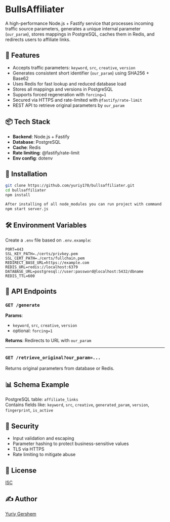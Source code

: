 # BullsAffiliater

A high-performance Node.js + Fastify service that processes incoming traffic source parameters, generates a unique internal parameter (`our_param`), stores mappings in PostgreSQL, caches them in Redis, and redirects users to affiliate links.

## 🚀 Features

- Accepts traffic parameters: `keyword`, `src`, `creative`, `version`
- Generates consistent short identifier (`our_param`) using SHA256 + Base62
- Uses Redis for fast lookup and reduced database load
- Stores all mappings and versions in PostgreSQL
- Supports forced regeneration with `forcing=1`
- Secured via HTTPS and rate-limited with `@fastify/rate-limit`
- REST API to retrieve original parameters by `our_param`

## 📦 Tech Stack

- **Backend**: Node.js + Fastify
- **Database**: PostgreSQL
- **Cache**: Redis
- **Rate limiting**: @fastify/rate-limit
- **Env config**: dotenv

## 🔧 Installation

```bash
git clone https://github.com/yuriy170/bullsaffiliater.git
cd bullsaffiliater
npm install

After installing of all node_modules you can run project with command
npm start server.js
```

## 🛠 Environment Variables

Create a `.env` file based on `.env.example`:

```dotenv
PORT=443
SSL_KEY_PATH=./certs/privkey.pem
SSL_CERT_PATH=./certs/fullchain.pem
REDIRECT_BASE_URL=https://example.com
REDIS_URL=redis://localhost:6379
DATABASE_URL=postgresql://user:password@localhost:5432/dbname
REDIS_TTL=600
```

## 📡 API Endpoints

### `GET /generate`

**Params**:
- `keyword`, `src`, `creative`, `version`
- optional: `forcing=1`

**Returns**: Redirects to URL with `our_param`

---

### `GET /retrieve_original?our_param=...`

Returns original parameters from database or Redis.

## 📊 Schema Example

PostgreSQL table: `affiliate_links`  
Contains fields like: `keyword`, `src`, `creative`, `generated_param`, `version`, `fingerprint`, `is_active`

## 🔐 Security

- Input validation and escaping
- Parameter hashing to protect business-sensitive values
- TLS via HTTPS
- Rate limiting to mitigate abuse

## 📎 License

[ISC](https://opensource.org/licenses/ISC)

## ✍️ Author

[Yuriy Gershem](https://github.com/yuriy170)